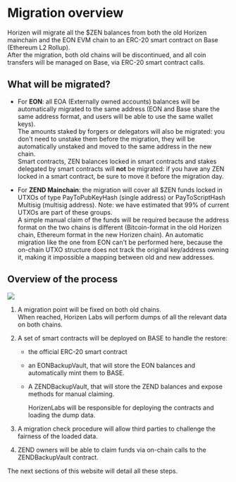 # Migration overview

Horizen will migrate all the $ZEN balances from both the old Horizen mainchain and the EON EVM chain to an ERC-20 smart contract on Base (Ethereum L2 Rollup). <br/>
After the migration, both old chains will be discontinued, and all coin transfers will be managed on Base, via ERC-20 smart contract calls.

## What will be migrated?

- For **EON**: all EOA (Externally owned accounts) balances will be automatically migrated  to the same address (EON and Base share the same address format, and users will be able to use the same wallet keys). <br/>
The amounts staked by forgers or delegators will also be migrated: you don't need to unstake them before the migration, they will be automatically unstaked and moved to the same address in the new chain.<br/>
Smart contracts, ZEN balances locked in smart contracts and stakes delegated by smart contracts will **not** be migrated: if you have any ZEN locked in a smart contract, be sure to move it before the migration day. 

- For **ZEND Mainchain**: the migration will cover all $ZEN funds locked in UTXOs of type PayToPubKeyHash (single address) or  PayToScriptHash Multisig (multisig address). Note: we have estimated that 99% of current UTXOs are part of these groups.<br/>
A simple manual claim of the funds will be required because the address format on the two chains is different (Bitcoin-format in the old Horizen chain, Ethereum format in the new Horizen chain). An automatic migration like the one from EON can't be performed here, because the on-chain UTXO structure does not track the original key/address owning it, making it impossible a mapping between old and new addresses.

## Overview of the process

<img  src="/img/migration1.png"/>

1. A migration point will be fixed on both old chains. <br/>
   When reached, Horizen Labs will perform dumps of all the relevant data on both chains.
2. A set of smart contracts will be deployed on BASE to handle the restore:
    - the official ERC-20 smart contract
    - an EONBackupVault, that will store the EON balances and automatically mint them to BASE.
    - A ZENDBackupVault, that will store the ZEND balances and expose methods for manual claiming.

      HorizenLabs will be responsible for deploying the contracts and loading the dump data. 

3. A migration check procedure will allow third parties to challenge the fairness of the loaded data.
4. ZEND owners will be able to claim funds via on-chain calls to the ZENDBackupVault contract.

The next sections of this website will detail all these steps.
